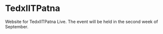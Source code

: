 # TedxIITPatna
Website for TedxIITPatna Live. The event will be held in the second week of September.

